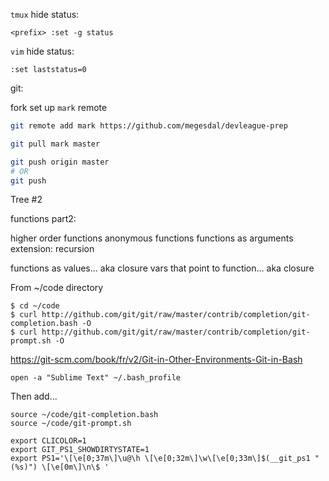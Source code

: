 `tmux` hide status:

```
<prefix> :set -g status
```


`vim` hide status:

```
:set laststatus=0
```

git:

fork
set up `mark` remote

```bash
git remote add mark https://github.com/megesdal/devleague-prep

git pull mark master

git push origin master
# OR
git push
```

Tree #2

functions part2:

higher order functions
anonymous functions
functions as arguments
extension: recursion



functions as values... aka closure
vars that point to function... aka closure


From ~/code directory

```
$ cd ~/code
$ curl http://github.com/git/git/raw/master/contrib/completion/git-completion.bash -O
$ curl http://github.com/git/git/raw/master/contrib/completion/git-prompt.sh -O
```

https://git-scm.com/book/fr/v2/Git-in-Other-Environments-Git-in-Bash

```
open -a "Sublime Text" ~/.bash_profile
```

Then add...

```
source ~/code/git-completion.bash
source ~/code/git-prompt.sh

export CLICOLOR=1
export GIT_PS1_SHOWDIRTYSTATE=1
export PS1='\[\e[0;37m\]\u@\h \[\e[0;32m\]\w\[\e[0;33m\]$(__git_ps1 " (%s)") \[\e[0m\]\n\$ '
```
